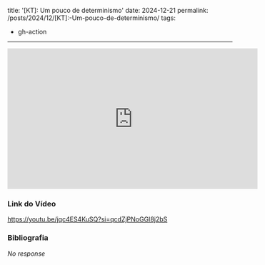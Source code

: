 title: '[KT]: Um pouco de determinismo'
date: 2024-12-21
permalink: /posts/2024/12/[KT]:-Um-pouco-de-determinismo/
tags:
  - gh-action
---

<iframe width="560" height="315" src="https://www.youtube.com/embed/jqc4ES4KuSQ?si=qcdZjPNoGGI8j2bS" frameborder="0" allow="autoplay; encrypted-media" allowfullscreen></iframe>

### Link do Vídeo

https://youtu.be/jqc4ES4KuSQ?si=qcdZjPNoGGI8j2bS

### Bibliografia

_No response_
